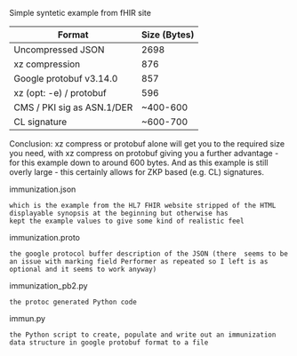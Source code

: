 Simple syntetic example from fHIR site

Format 		         	| Size (Bytes)
------------------------|---------------------
Uncompressed JSON 		| 2698
xz compression 			| 876
Google protobuf v3.14.0 | 857
xz (opt: -e) / protobuf	| 596
CMS / PKI sig as ASN.1/DER	| ~400-600
CL signature			|~600-700

Conclusion: xz compress or protobuf alone will get you to the required size you need, with xz compress on protobuf giving you a further advantage - for this example down to around 600 bytes. And as this example is still overly large - this certainly allows for ZKP based (e.g. CL) signatures.

immunization.json 

	which is the example from the HL7 FHIR website stripped of the HTML displayable synopsis at the beginning but otherwise has
	kept the example values to give some kind of realistic feel

immunization.proto 

	the google protocol buffer description of the JSON (there  seems to be an issue with marking field Performer as repeated so I left is as optional and it seems to work anyway)

immunization_pb2.py 

	the protoc generated Python code
immun.py 

	the Python script to create, populate and write out an immunization data structure in google protobuf format to a file




